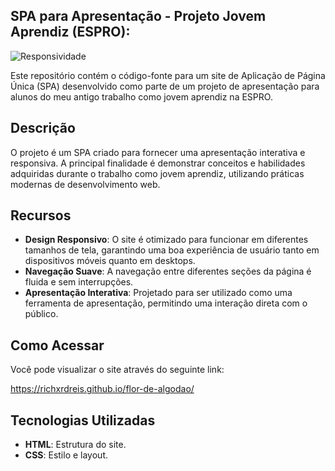 ## SPA para Apresentação - Projeto Jovem Aprendiz (ESPRO):

![Responsividade](https://github.com/user-attachments/assets/7deff47a-8183-4873-a261-b0d9b7a679df)

Este repositório contém o código-fonte para um site de Aplicação de Página Única (SPA) desenvolvido como parte de um projeto de apresentação para alunos do meu antigo trabalho como jovem aprendiz na ESPRO.

## Descrição

O projeto é um SPA criado para fornecer uma apresentação interativa e responsiva. A principal finalidade é demonstrar conceitos e habilidades adquiridas durante o trabalho como jovem aprendiz, utilizando práticas modernas de desenvolvimento web.

## Recursos

- **Design Responsivo**: O site é otimizado para funcionar em diferentes tamanhos de tela, garantindo uma boa experiência de usuário tanto em dispositivos móveis quanto em desktops.
- **Navegação Suave**: A navegação entre diferentes seções da página é fluida e sem interrupções.
- **Apresentação Interativa**: Projetado para ser utilizado como uma ferramenta de apresentação, permitindo uma interação direta com o público.

## Como Acessar

Você pode visualizar o site através do seguinte link:

https://richxrdreis.github.io/flor-de-algodao/


## Tecnologias Utilizadas

- **HTML**: Estrutura do site.
- **CSS**: Estilo e layout.
